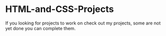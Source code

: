 # HTML-and-CSS-Projects
If you looking for projects to work on check out my projects, some are not yet done you can complete them.
